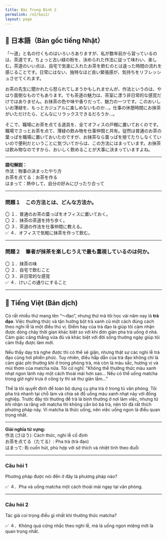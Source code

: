 ```yaml
---
title: Bài Trung Bình 2
permalink: /n2/bai2/
layout: page
---
```


## 📖 日本語（Bản gốc tiếng Nhật）

「～道」と名の付くものはいろいろありますが、私が数年前から習っているのは、茶道です。ちょっと古い緑の粉を、決められた作法に従って味わい、楽しむ。茶道のいい点は、自宅で気楽に入れたお茶を飲むのとは違った時間の流れを感じることです。日常にはない、独特なほど良い緊張感が、気持ちをリフレッシュさせてくれます。

お茶の先生に聞かれたら怒られてしまうかもしれませんが、作法というのは、やはり面倒なものでもあります。でも茶道の魅力は、茶室に漂う非日常的な感覚だけではありません。お抹茶の色や味や香りだって、魅力の一つです。このおいしいお薄緑を、もっとカジュアルに楽しめないものか…。仕事の休憩時間にお抹茶がいただけたら、どんなにリラックスできるだろうか…。

そこで、職場にお茶を点てる道具を、全てオフィスの戸棚に置いておくのです。職場でさっとお茶を点て、薄緑の飲み物を仕事仲間と共有。従然は普通のお茶の葉っぱを職場に置いておいたのですが、お抹茶なら葉っぱを捨てたりしなくていいので便利だということに気づいてからは、この方法にはまっています。お抹茶は飲み物なのですから、おいしく飲めることが大事に決まっていますよね。

---

**語句解説：**  
作法：物事の決まったやり方  
お茶を点てる：お茶を作る  
はまって：熱中して、自分の好みにぴったり合って  

---

### 問題１　この方法とは、どんな方法か。

〇 １．普通のお茶の葉っぱをオフィスに置いておく。  
〇 ２．抹茶の茶道を持ち歩く。  
〇 ３．茶道の作法を仕事仲間に教える。  
✅ ４．オフィスで気軽に抹茶を作って飲む。

---

### 問題２　筆者が抹茶を楽しむうえで最も重視しているのは何か。

〇 １．抹茶の味  
〇 ２．自宅で飲むこと  
〇 ３．非日常的な感覚  
✅ ４．けいこの通りにすること

---

## 📘 Tiếng Việt (Bản dịch)

Có rất nhiều thứ mang tên “～đạo”, nhưng thứ mà tôi học vài năm nay là **trà đạo**. Việc thưởng thức và tận hưởng bột trà xanh cũ một cách đúng cách theo nghi lễ là một điều thú vị. Điểm hay của trà đạo là giúp tôi cảm nhận được dòng chảy thời gian khác biệt so với khi đơn giản pha trà uống ở nhà. Cảm giác căng thẳng vừa đủ và khác biệt với đời sống thường ngày giúp tôi cảm thấy được làm mới.

Nếu thầy dạy trà nghe được thì có thể sẽ giận, nhưng thật sự các nghi lễ trà đạo cũng hơi phiền phức. Tuy nhiên, điều hấp dẫn của trà đạo không chỉ là cảm giác phi thường khi ở trong phòng trà, mà còn là màu sắc, hương vị và mùi thơm của matcha nữa. Tôi cứ nghĩ: "Không thể thưởng thức màu xanh nhạt ngon lành này một cách thoải mái hơn sao... Nếu có thể uống matcha trong giờ nghỉ trưa ở công ty thì sẽ thư giãn lắm..."

Thế là tôi quyết định để toàn bộ dụng cụ pha trà ở trong tủ văn phòng. Tôi pha trà nhanh tại chỗ làm và chia sẻ đồ uống màu xanh nhạt này với đồng nghiệp. Trước đây tôi thường để trà lá bình thường ở nơi làm việc, nhưng từ khi nhận ra rằng với matcha thì không cần bỏ bã trà, nên tôi đã rất thích phương pháp này. Vì matcha là thức uống, nên việc uống ngon là điều quan trọng nhất.

---

**Giải nghĩa từ vựng:**  
作法 (さほう): Cách thức, nghi lễ cố định  
お茶を点てる（たてる）: Pha trà (trà đạo)  
はまって: Bị cuốn hút, phù hợp với sở thích và nhiệt tình theo đuổi

---

### Câu hỏi 1  
Phương pháp được nói đến ở đây là phương pháp nào?

✅ ４．Pha và uống matcha một cách thoải mái ngay tại văn phòng.

---

### Câu hỏi 2  
Tác giả coi trọng điều gì nhất khi thưởng thức matcha?

✅ ４．Không quá cứng nhắc theo nghi lễ, mà là uống ngon miệng mới là quan trọng nhất.

